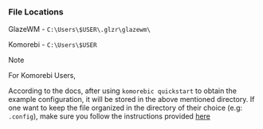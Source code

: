 ### File Locations
GlazeWM - `C:\Users\$USER\.glzr\glazewm\`

Komorebi - `C:\Users\$USER`

>[!NOTE]
> For Komorebi Users,
>
>According to the docs, after using `komorebic quickstart` to obtain the example configuration, it will be stored in the above mentioned directory. If one want to keep the file organized in the directory of their choice (e.g: `.config`), make sure you follow the instructions provided [here](https://lgug2z.github.io/komorebi/common-workflows/komorebi-config-home.html) 

